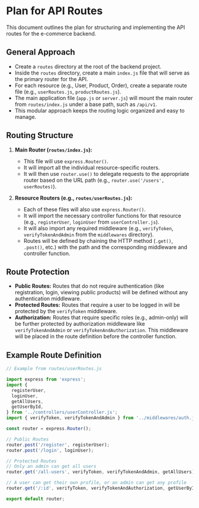 # Plan for API Routes

This document outlines the plan for structuring and implementing the API routes for the e-commerce backend.

## General Approach

- Create a `routes` directory at the root of the backend project.
- Inside the `routes` directory, create a main `index.js` file that will serve as the primary router for the API.
- For each resource (e.g., User, Product, Order), create a separate route file (e.g., `userRoutes.js`, `productRoutes.js`).
- The main application file (`app.js` or `server.js`) will mount the main router from `routes/index.js` under a base path, such as `/api/v1`.
- This modular approach keeps the routing logic organized and easy to manage.

## Routing Structure

1.  **Main Router (`routes/index.js`):**
    -   This file will use `express.Router()`.
    -   It will import all the individual resource-specific routers.
    -   It will then use `router.use()` to delegate requests to the appropriate router based on the URL path (e.g., `router.use('/users', userRoutes)`).

2.  **Resource Routers (e.g., `routes/userRoutes.js`):**
    -   Each of these files will also use `express.Router()`.
    -   It will import the necessary controller functions for that resource (e.g., `registerUser`, `loginUser` from `userController.js`).
    -   It will also import any required middleware (e.g., `verifyToken`, `verifyTokenAndAdmin` from the `middlewares` directory).
    -   Routes will be defined by chaining the HTTP method (`.get()`, `.post()`, etc.) with the path and the corresponding middleware and controller function.

## Route Protection

-   **Public Routes:** Routes that do not require authentication (like registration, login, viewing public products) will be defined without any authentication middleware.
-   **Protected Routes:** Routes that require a user to be logged in will be protected by the `verifyToken` middleware.
-   **Authorization:** Routes that require specific roles (e.g., admin-only) will be further protected by authorization middleware like `verifyTokenAndAdmin` or `verifyTokenAndAuthorization`. This middleware will be placed in the route definition before the controller function.

## Example Route Definition

```javascript
// Example from routes/userRoutes.js

import express from 'express';
import {
  registerUser,
  loginUser,
  getAllUsers,
  getUserById,
} from '../controllers/userController.js';
import { verifyToken, verifyTokenAndAdmin } from '../middlewares/auth.js';

const router = express.Router();

// Public Routes
router.post('/register', registerUser);
router.post('/login', loginUser);

// Protected Routes
// Only an admin can get all users
router.get('/all-users', verifyToken, verifyTokenAndAdmin, getAllUsers);

// A user can get their own profile, or an admin can get any profile
router.get('/:id', verifyToken, verifyTokenAndAuthorization, getUserById);

export default router;
```
